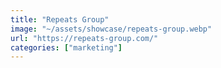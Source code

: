 ```yaml
---
title: "Repeats Group"
image: "~/assets/showcase/repeats-group.webp"
url: "https://repeats-group.com/"
categories: ["marketing"]
---
```

